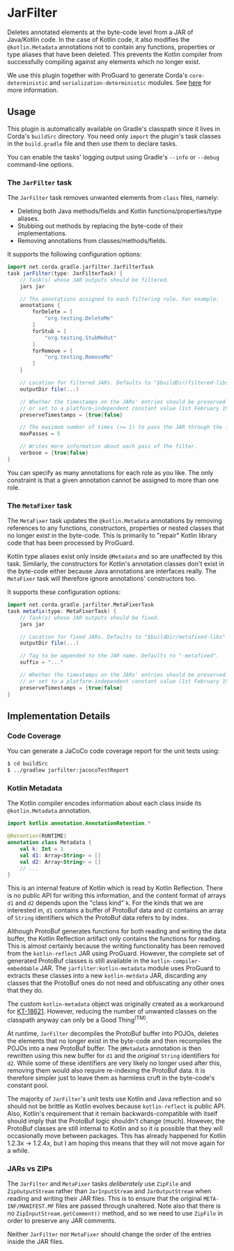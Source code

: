 # JarFilter

Deletes annotated elements at the byte-code level from a JAR of Java/Kotlin code. In the case of Kotlin
code, it also modifies the `@kotlin.Metadata` annotations not to contain any functions, properties or
type aliases that have been deleted. This prevents the Kotlin compiler from successfully compiling against
any elements which no longer exist.

We use this plugin together with ProGuard to generate Corda's `core-deterministic` and `serialization-deterministic`
modules. See [here](../../docs/source/deterministic-modules.rst) for more information.

## Usage
This plugin is automatically available on Gradle's classpath since it lives in Corda's `buildSrc` directory.
You need only `import` the plugin's task classes in the `build.gradle` file and then use them to declare
tasks.

You can enable the tasks' logging output using Gradle's `--info` or `--debug` command-line options.

### The `JarFilter` task
The `JarFilter` task removes unwanted elements from `class` files, namely:
- Deleting both Java methods/fields and Kotlin functions/properties/type aliases.
- Stubbing out methods by replacing the byte-code of their implementations.
- Removing annotations from classes/methods/fields.

It supports the following configuration options:
```gradle
import net.corda.gradle.jarfilter.JarFilterTask
task jarFilter(type: JarFilterTask) {
    // Task(s) whose JAR outputs should be filtered.
    jars jar

    // The annotations assigned to each filtering role. For example:
    annotations {
        forDelete = [
            "org.testing.DeleteMe"
        ]
        forStub = [
            "org.testing.StubMeOut"
        ]
        forRemove = [
            "org.testing.RemoveMe"
        ]
    }

    // Location for filtered JARs. Defaults to "$buildDir/filtered-libs".
    outputDir file(...)

    // Whether the timestamps on the JARs' entries should be preserved "as is"
    // or set to a platform-independent constant value (1st February 1980).
    preserveTimestamps = {true|false}

    // The maximum number of times (>= 1) to pass the JAR through the filter.
    maxPasses = 5

    // Writes more information about each pass of the filter.
    verbose = {true|false}
}
```

You can specify as many annotations for each role as you like. The only constraint is that a given
annotation cannot be assigned to more than one role.

### The `MetaFixer` task
The `MetaFixer` task updates the `@kotlin.Metadata` annotations by removing references to any functions,
constructors, properties or nested classes that no longer exist in the byte-code. This is primarily to
"repair" Kotlin library code that has been processed by ProGuard.

Kotlin type aliases exist only inside `@Metadata` and so are unaffected by this task. Similarly, the
constructors for Kotlin's annotation classes don't exist in the byte-code either because Java annotations
are interfaces really. The `MetaFixer` task will therefore ignore annotations' constructors too.

It supports these configuration options:
```gradle
import net.corda.gradle.jarfilter.MetaFixerTask
task metafix(type: MetaFixerTask) {
    // Task(s) whose JAR outputs should be fixed.
    jars jar

    // Location for fixed JARs. Defaults to "$buildDir/metafixed-libs"
    outputDir file(...)

    // Tag to be appended to the JAR name. Defaults to "-metafixed".
    suffix = "..."

    // Whether the timestamps on the JARs' entries should be preserved "as is"
    // or set to a platform-independent constant value (1st February 1980).
    preserveTimestamps = {true|false}
}
```

## Implementation Details

### Code Coverage
You can generate a JaCoCo code coverage report for the unit tests using:
```bash
$ cd buildSrc
$ ../gradlew jarfilter:jacocoTestReport
```

### Kotlin Metadata
The Kotlin compiler encodes information about each class inside its `@kotlin.Metadata` annotation.

```kotlin
import kotlin.annotation.AnnotationRetention.*

@Retention(RUNTIME)
annotation class Metadata {
    val k: Int = 1
    val d1: Array<String> = []
    val d2: Array<String> = []
    // ...
}
```

This is an internal feature of Kotlin which is read by Kotlin Reflection. There is no public API
for writing this information, and the content format of arrays `d1` and `d2` depends upon the
"class kind" `k`. For the kinds that we are interested in, `d1` contains a buffer of ProtoBuf
data and `d2` contains an array of `String` identifiers which the ProtoBuf data refers to by index.

Although ProtoBuf generates functions for both reading and writing the data buffer, the
Kotlin Reflection artifact only contains the functions for reading. This is almost certainly
because the writing functionality has been removed from the `kotlin-reflect` JAR using
ProGuard. However, the complete set of generated ProtoBuf classes is still available in the
`kotlin-compiler-embeddable` JAR. The `jarfilter:kotlin-metadata` module uses ProGuard to
extracts these classes into a new `kotlin-metdata` JAR, discarding any classes that the
ProtoBuf ones do not need and obfuscating any other ones that they do.

The custom `kotlin-metadata` object was originally created as a workaround for
[KT-18621](https://youtrack.jetbrains.com/issue/KT-18621). However, reducing the number of unwanted
classes on the classpath anyway can only be a Good Thing<sup>(TM)</sup>.

At runtime, `JarFilter` decompiles the ProtoBuf buffer into POJOs, deletes the elements that
no longer exist in the byte-code and then recompiles the POJOs into a new ProtoBuf buffer. The
`@Metadata` annotation is then rewritten using this new buffer for `d1` and the _original_ `String`
identifiers for `d2`. While some of these identifiers are very likely no longer used after this,
removing them would also require re-indexing the ProtoBuf data. It is therefore simpler just to
leave them as harmless cruft in the byte-code's constant pool.

The majority of `JarFilter`'s unit tests use Kotlin and Java reflection and so should not be
brittle as Kotlin evolves because `kotlin-reflect` is public API. Also, Kotlin's requirement that
it remain backwards-compatible with itself should imply that the ProtoBuf logic shouldn't change
(much). However, the ProtoBuf classes are still internal to Kotlin and so it _is_ possible that they
will occasionally move between packages. This has already happened for Kotlin 1.2.3x -> 1.2.4x, but
I am hoping this means that they will not move again for a while.

### JARs vs ZIPs
The `JarFilter` and `MetaFixer` tasks _deliberately_ use `ZipFile` and `ZipOutputStream` rather
than `JarInputStream` and `JarOutputStream` when reading and writing their JAR files. This is to
ensure that the original `META-INF/MANIFEST.MF` files are passed through unaltered. Note also that
there is no `ZipInputStream.getComment()` method, and so we need to use `ZipFile` in order to
preserve any JAR comments.

Neither `JarFilter` nor `MetaFixer` should change the order of the entries inside the JAR files.

